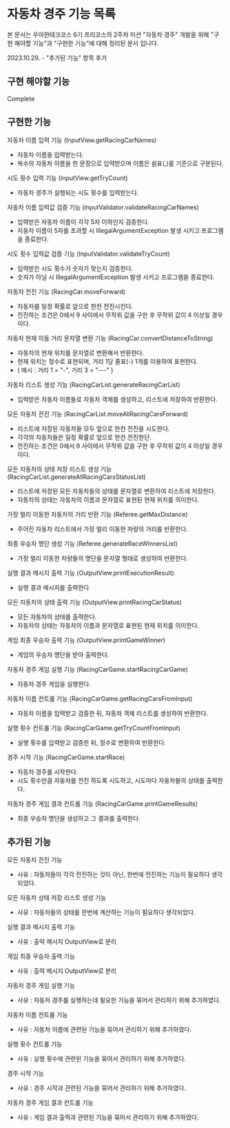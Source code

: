 # 자동차 경주 기능 목록
본 문서는 우아한테크코스 6기 프리코스의 2주차 미션 "자동차 경주" 개발을 위해 "구현 해야할 기능"과 "구현한 기능"에 대해 정리된 문서 입니다.

2023.10.29. - "추가된 기능" 항목 추가

## 구현 해야할 기능

Complete

## 구현한 기능

자동차 이름 입력 기능 (InputView.getRacingCarNames)
- 자동차 이름을 입력받는다.
- 복수의 자동차 이름을 한 문장으로 입력받으며 이름은 쉼표(,)를 기준으로 구분된다.


시도 횟수 입력 기능 (InputView.getTryCount)
- 자동차 경주가 실행되는 시도 횟수를 입력받는다.


자동차 이름 입력값 검증 기능 (InputValidator.validateRacingCarNames)
- 입력받은 자동차 이름이 각각 5자 이하인지 검증한다.
- 자동차 이름이 5자를 초과할 시 IllegalArgumentException 발생 시키고 프로그램을 종료한다.


시도 횟수 입력값 검증 기능 (InputValidator.validateTryCount)
- 입력받은 시도 횟수가 숫자가 맞는지 검증한다.
- 숫자가 아닐 시 IllegalArgumentException 발생 시키고 프로그램을 종료한다.


자동차 전진 기능 (RacingCar.moveForward)
- 자동차를 일정 확률로 앞으로 한칸 전진시킨다.
- 전진하는 조건은 0에서 9 사이에서 무작위 값을 구한 후 무작위 값이 4 이상일 경우이다.


자동차 현재 이동 거리 문자열 변환 기능 (RacingCar.convertDistanceToString)
- 자동차의 현재 위치를 문자열로 변환해서 반환한다.
- 현재 위치는 정수로 표현되며, 거리 1당 줄표(-) 1개를 이용하여 표현한다.
- ( 예시 : 거리 1 = "-", 거리 3 = "---" )


자동차 리스트 생성 기능 (RacingCarList.generateRacingCarList)
- 입력받은 자동차 이름들로 자동차 객체를 생성하고, 리스트에 저장하여 반환한다.


모든 자동차 전진 기능 (RacingCarList.moveAllRacingCarsForward)
- 리스트에 저장된 자동차들 모두 앞으로 한칸 전진을 시도한다.
- 각각의 자동차들은 일정 확률로 앞으로 한칸 전진한단.
- 전진하는 조건은 0에서 9 사이에서 무작위 값을 구한 후 무작위 값이 4 이상일 경우이다.


모든 자동차의 상태 저장 리스트 생성 기능 (RacingCarList.generateAllRacingCarsStatusList)
- 리스트에 저장된 모든 자동차들의 상태를 문자열로 변환하여 리스트에 저장한다.
- 자동차의 상태는 자동차의 이름과 문자열로 표현된 현재 위치를 의미한다.


가장 멀리 이동한 자동차의 거리 반환 기능 (Referee.getMaxDistance)
- 주어진 자동차 리스트에서 가장 멀리 이동한 차량의 거리를 반환한다.


최종 우승자 명단 생성 기능 (Referee.generateRaceWinnersList)
- 가장 멀리 이동한 차량들의 명단을 문자열 형태로 생성하여 반환한다.


실행 결과 메시지 출력 기능 (OutputView.printExecutionResult)
- 실행 결과 메시지를 출력한다.


모든 자동차의 상태 출력 기능 (OutputView.printRacingCarStatus)
- 모든 자동차의 상태를 출력한다.
- 자동차의 상태는 자동차의 이름과 문자열로 표현된 현재 위치를 의미한다.


게임 최종 우승자 출력 기능 (OutputView.printGameWinner)
- 게임의 우승자 명단을 받아 출력한다.


자동차 경주 게임 실행 기능 (RacingCarGame.startRacingCarGame)
- 자동차 경주 게임을 실행한다.

자동차 이름 컨트롤 기능 (RacingCarGame.getRacingCarsFromInput)
- 자동차 이름을 입력받고 검증한 뒤, 자동차 객체 리스트를 생성하여 반환한다.

실행 횟수 컨트롤 기능 (RacingCarGame.getTryCountFromInput)
- 실행 횟수를 입력받고 검증한 뒤, 정수로 변환하여 반환한다.

경주 시작 기능 (RacingCarGame.startRace)
- 자동차 경주를 시작한다.
- 시도 횟수만큼 자동차를 전진 하도록 시도하고, 시도마다 자동차들의 상태를 출력한다.

자동차 경주 게임 결과 컨트롤 기능 (RacingCarGame.printGameResults)
- 최종 우승자 명단을 생성하고 그 결과를 출력한다.


## 추가된 기능
모든 자동차 전진 기능
- 사유 : 자동차들이 각각 전진하는 것이 아닌, 한번에 전진하는 기능이 필요하다 생각되었다.

모든 자동차 상태 저장 리스트 생성 기능
- 사유 : 자동차들의 상태를 한번에 계산하는 기능이 필요하다 생각되었다.

실행 결과 메시지 출력 기능
- 사유 : 출력 메시지 OutputView로 분리

게임 최종 우승자 출력 기능
- 사유 : 출력 메시지 OutputView로 분리

자동차 경주 게임 실행 기능
- 사유 : 자동차 경주를 실행하는데 필요한 기능을 묶어서 관리하기 위해 추가하였다.

자동차 이름 컨트롤 기능
- 사유 : 자동차 이름에 관련된 기능을 묶어서 관리하기 위해 추가하였다.

실행 횟수 컨트롤 기능
- 사유 : 실행 횟수에 관련된 기능을 묶어서 관리하기 위해 추가하였다.

경주 시작 기능
- 사유 : 경주 시작과 관련된 기능을 묶어서 관리하기 위해 추가하였다.

자동차 경주 게임 결과 컨트롤 기능
- 사유 : 게임 결과 출력과 관련된 기능을 묶어서 관리하기 위해 추가하였다.
